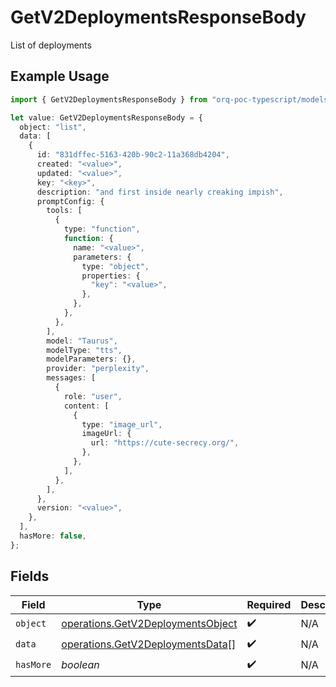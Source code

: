 # GetV2DeploymentsResponseBody

List of deployments

## Example Usage

```typescript
import { GetV2DeploymentsResponseBody } from "orq-poc-typescript/models/operations";

let value: GetV2DeploymentsResponseBody = {
  object: "list",
  data: [
    {
      id: "831dffec-5163-420b-90c2-11a368db4204",
      created: "<value>",
      updated: "<value>",
      key: "<key>",
      description: "and first inside nearly creaking impish",
      promptConfig: {
        tools: [
          {
            type: "function",
            function: {
              name: "<value>",
              parameters: {
                type: "object",
                properties: {
                  "key": "<value>",
                },
              },
            },
          },
        ],
        model: "Taurus",
        modelType: "tts",
        modelParameters: {},
        provider: "perplexity",
        messages: [
          {
            role: "user",
            content: [
              {
                type: "image_url",
                imageUrl: {
                  url: "https://cute-secrecy.org/",
                },
              },
            ],
          },
        ],
      },
      version: "<value>",
    },
  ],
  hasMore: false,
};
```

## Fields

| Field                                                                                  | Type                                                                                   | Required                                                                               | Description                                                                            |
| -------------------------------------------------------------------------------------- | -------------------------------------------------------------------------------------- | -------------------------------------------------------------------------------------- | -------------------------------------------------------------------------------------- |
| `object`                                                                               | [operations.GetV2DeploymentsObject](../../models/operations/getv2deploymentsobject.md) | :heavy_check_mark:                                                                     | N/A                                                                                    |
| `data`                                                                                 | [operations.GetV2DeploymentsData](../../models/operations/getv2deploymentsdata.md)[]   | :heavy_check_mark:                                                                     | N/A                                                                                    |
| `hasMore`                                                                              | *boolean*                                                                              | :heavy_check_mark:                                                                     | N/A                                                                                    |